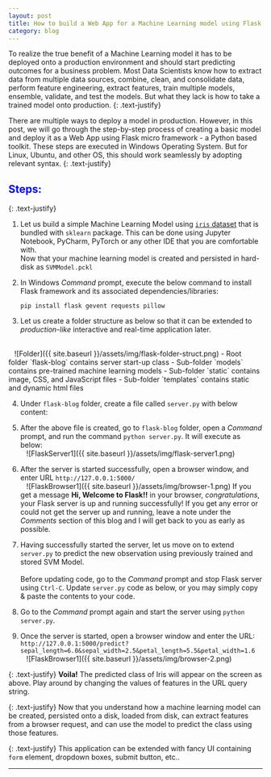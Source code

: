 ```yaml
---
layout: post
title: How to build a Web App for a Machine Learning model using Flask micro framework?
category: blog
---
```


To realize the true benefit of a Machine Learning model it has to be deployed onto a production environment and should start predicting outcomes for a business problem. Most Data Scientists know how to extract data from multiple data sources, combine, clean, and consolidate data, perform feature engineering, extract features, train multiple models, ensemble, validate, and test the models. But what they lack is how to take a trained model onto production. 
{: .text-justify}

There are multiple ways to deploy a model in production. However, in this post, we will go through the step-by-step process of creating a basic model and deploy it as a Web App using Flask micro framework - a Python based toolkit. These steps are executed in Windows Operating System. But for Linux, Ubuntu, and other OS, this should work seamlessly by adopting relevant syntax.
{: .text-justify}

## **<span style="color:blue">Steps:</span>**

{: .text-justify}
1. Let us build a simple Machine Learning Model using [`iris` dataset](http://scikit-learn.org/stable/modules/generated/sklearn.datasets.load_iris.html) that is bundled with `sklearn` package. This can be done using Jupyter Notebook, PyCharm, PyTorch or any other IDE that you are comfortable with.
<br><script src="https://gist.github.com/socratesk/383e0a0d6f448847aeb83ab712db2d61.js"></script>
Now that your machine learning model is created and persisted in hard-disk as `SVMModel.pckl`

2. In Windows _Command_ prompt, execute the below command to install Flask framework and its associated dependencies/libraries:

    `pip install flask gevent requests pillow`

3. Let us create a folder structure as below so that it can be extended to _production-like_ interactive and real-time application later.
<br>
&nbsp;&nbsp;&nbsp;![Folder]({{ site.baseurl }}/assets/img/flask-folder-struct.png)
- Root folder `flask-blog` contains server start-up class
- Sub-folder `models` contains pre-trained machine learning models
- Sub-folder `static` contains image, CSS, and JavaScript files
- Sub-folder `templates` contains static and dynamic html files

4. Under `flask-blog` folder, create a file called `server.py` with below content:
<script src="https://gist.github.com/socratesk/663e3181a59d2320a79b17c215fd2029.js"></script>

5. After the above file is created, go to `flask-blog` folder, open a _Command_ prompt, and run the command `python server.py`. It will execute as below: <br>&nbsp;&nbsp;&nbsp;![FlaskServer1]({{ site.baseurl }}/assets/img/flask-server1.png)

6. After the server is started successfully, open a browser window, and enter URL `http://127.0.0.1:5000/` <br>&nbsp;&nbsp;&nbsp;![FlaskBrowser1]({{ site.baseurl }}/assets/img/browser-1.png)
If you get a message **Hi, Welcome to Flask!!** in your browser, *congratulations*, your Flask server is up and running successfully! If you get any error or could not get the server up and running, leave a note under the _Comments_ section of this blog and I will get back to you as early as possible.

7. Having successfully started the server, let us move on to extend `server.py` to predict the new observation using previously trained and stored SVM Model. <br><br>Before updating code, go to the _Command_ prompt and stop Flask server using `Ctrl-C`. Update `server.py` code as below, or you may simply copy & paste the contents to your code.
<script src="https://gist.github.com/socratesk/b881a75e8ed1d7ff8c42465f0ae53b3a.js"></script>

8. Go to the _Command_ prompt again and start the server using `python server.py`. 

9. Once the server is started, open a browser window and enter the URL: <br>`http://127.0.0.1:5000/predict?sepal_length=6.0&sepal_width=2.5&petal_length=5.5&petal_width=1.6` 
&nbsp;&nbsp;&nbsp;![FlaskBrowser1]({{ site.baseurl }}/assets/img/browser-2.png)

{: .text-justify}
**Voila!** The predicted class of Iris will appear on the screen as above. Play around by changing the values of features in the URL query string.

{: .text-justify}
Now that you understand how a machine learning model can be created, persisted onto a disk, loaded from disk, can extract features from a browser request, and can use the model to predict the class using those features.

{: .text-justify}
This application can be extended with fancy UI containing `form` element, dropdown boxes, submit button, etc..

---